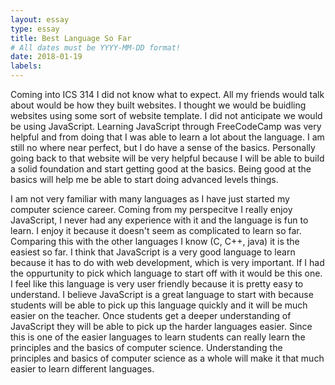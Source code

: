 ```yaml
---
layout: essay
type: essay
title: Best Language So Far 
# All dates must be YYYY-MM-DD format!
date: 2018-01-19
labels:
---
```

Coming into ICS 314 I did not know what to expect. All my friends would talk about would be how they built websites. I thought we would be buidling websites using some sort of website template. I did not anticipate we would be using JavaScript. Learning JavaScript through FreeCodeCamp was very helpful and from doing that I was able to learn a lot about the language. I am still no where near perfect, but I do have a sense of the basics. Personally going back to that website will be very helpful because I will be able to build a solid foundation and start getting good at the basics. Being good at the basics will help me be able to start doing advanced levels things. 

I am not very familiar with many languages as I have just started my computer science career. Coming from my perspecitve I really enjoy JavaScript, I never had any experience with it and the language is fun to learn. I enjoy it because it doesn't seem as complicated to learn so far. Comparing this with the other languages I know (C, C++, java) it is the easiest so far. I think that JavaScript is a very good language to learn because it has to do with web development, which is very important. If I had the oppurtunity to pick which language to start off with it would be this one. I feel like this language is very user friendly because it is pretty easy to understand. I believe JavaScript is a great language to start with because students will be able to pick up this language quickly and it will be much easier on the teacher. Once students get a deeper understanding of JavaScript they will be able to pick up the harder languages easier. Since this is one of the easier languages to learn students can really learn the principles and the basics of computer science. Understanding the principles and basics of computer science as a whole will make it that much easier to learn different languages. 



